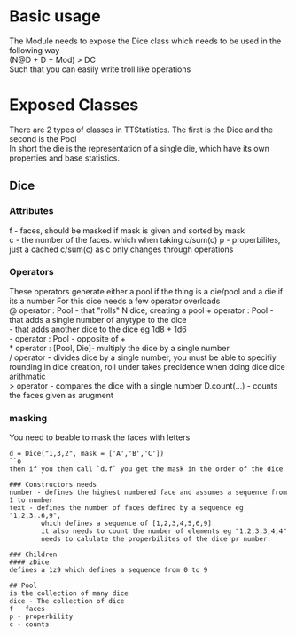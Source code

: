 # Basic usage
The Module needs to expose the Dice class which needs to be used in the following way  
(N@D + D + Mod) > DC  
Such that you can easily write troll like operations

# Exposed Classes
There are 2 types of classes in TTStatistics. The first is the Dice and the second is the Pool  
In short the die is the representation of a single die, which have its own properties and base statistics.
## Dice
### Attributes
f - faces, should be masked if mask is given and sorted by mask  
c - the number of the faces. which when taking c/sum(c)
p - properbilites, just a cached c/sum(c) as c only changes through operations

### Operators
These operators generate either a pool if the thing is a die/pool and a die if its a number
For this dice needs a few operator overloads  
\@ operator : Pool - that "rolls"  N dice, creating a pool
\+ operator : Pool - that adds a single number of anytype to the dice  
           - that adds another dice to the dice eg 1d8 + 1d6  
\- operator : Pool - opposite of +  
\* operator : [Pool, Die]- multiply the dice by a single number  
\/ operator - divides dice by a single number, you must be able to specifiy rounding in dice creation, roll under takes precidence when doing dice dice arithmatic  
\> operator - compares the dice with a single number
D.count(...)  - counts the faces given as arugment 

### masking
You need to beable to mask the faces with letters
```
d = Dice("1,3,2", mask = ['A','B','C'])
``o
then if you then call `d.f` you get the mask in the order of the dice

### Constructors needs
number - defines the highest numbered face and assumes a sequence from 1 to number
text - defines the number of faces defined by a sequence eg "1,2,3..6,9", 
        which defines a sequence of [1,2,3,4,5,6,9]
        it also needs to count the number of elements eg "1,2,3,3,4,4"
        needs to calulate the properbilites of the dice pr number.

### Children
#### zDice
defines a 1z9 which defines a sequence from 0 to 9

## Pool
is the collection of many dice
dice - The collection of dice
f - faces
p - properbility
c - counts